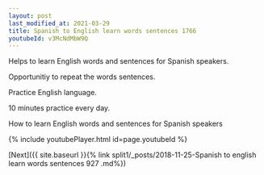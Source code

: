 ```yaml
---
layout: post
last_modified_at: 2021-03-29
title: Spanish to English learn words sentences 1766 
youtubeId: v3McNdMbW9Q
---
```

 
 
Helps to learn English words and sentences for Spanish speakers.

Opportunitiy to repeat the words sentences. 

Practice English language. 
 
10 minutes practice every day. 
 
How to learn English words and sentences for Spanish speakers 
 
{% include youtubePlayer.html id=page.youtubeId %}
 
 
[Next]({{ site.baseurl }}{% link  split1/_posts/2018-11-25-Spanish to english learn words sentences 927 .md%})
 
